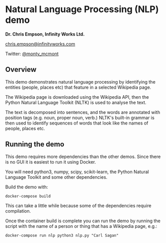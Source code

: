# Natural Language Processing (NLP) demo
**Dr. Chris Empson, Infinity Works Ltd.**

[chris.empson@infinityworks.com](mailto:chris.empson@infinityworks.com)

Twitter: [@monty_mcmont](https://twitter.com/monty_mcmont)

## Overview
This demo demonstrates natural language processing by identifying the entities (people, places etc) that feature in a selected Wikipedia page.

The Wikipedia page is downloaded using the Wikipedia API, then the Python Natural Language Toolkit (NLTK) is used to analyse the text.

The text is decomposed into sentences, and the words are annotated with position tags (e.g. noun, proper noun, verb.) NLTK's built-in grammar is then used to identify sequences of words that look like the names of people, places etc.

## Running the demo
This demo requires more dependencies than the other demos. Since there is no GUI it is easiest to run it using Docker.

You will need python3, numpy, scipy, scikit-learn, the Python Natural Language Toolkit and some other dependencies.

Build the demo with:

```docker-compose build```

This can take a little while because some of the dependencies require compilation. 

Once the container build is complete you can run the demo by running the script with the name of a person or thing that has a Wikipedia page, e.g.:

```docker-compose run nlp python3 nlp.py "Carl Sagan"```


